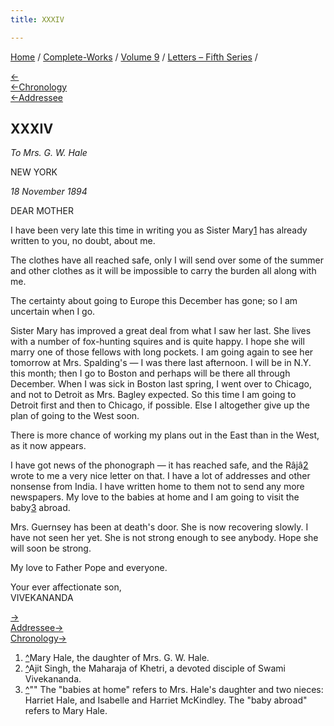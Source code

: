 ```yaml
---
title: XXXIV

---
```

<div>

[Home](../../../index.htm) / [Complete-Works](../../complete_works.htm)
/ [Volume 9](../volume_9_contents.htm) / [Letters – Fifth
Series](letters_fifth_series_contents.htm) /

[←](043_mother.htm)  
[←Chronology](../../volume_4/writings_prose/reply_to_the_calcutta_address.htm)  
[←Addressee](043_mother.htm)

## XXXIV

*To Mrs. G. W. Hale*

NEW YORK

*18 November 1894*

DEAR MOTHER

I have been very late this time in writing you as Sister Mary[1](#fn1)
has already written to you, no doubt, about me.

The clothes have all reached safe, only I will send over some of the
summer and other clothes as it will be impossible to carry the burden
all along with me.

The certainty about going to Europe this December has gone; so I am
uncertain when I go.

Sister Mary has improved a great deal from what I saw her last. She
lives with a number of fox-hunting squires and is quite happy. I hope
she will marry one of those fellows with long pockets. I am going again
to see her tomorrow at Mrs. Spalding's — I was there last afternoon. I
will be in N.Y. this month; then I go to Boston and perhaps will be
there all through December. When I was sick in Boston last spring, I
went over to Chicago, and not to Detroit as Mrs. Bagley expected. So
this time I am going to Detroit first and then to Chicago, if possible.
Else I altogether give up the plan of going to the West soon.

There is more chance of working my plans out in the East than in the
West, as it now appears.

I have got news of the phonograph — it has reached safe, and the
Râjâ[2](#fn2) wrote to me a very nice letter on that. I have a lot of
addresses and other nonsense from India. I have written home to them not
to send any more newspapers. My love to the babies at home and I am
going to visit the baby[3](#fn3) abroad.

Mrs. Guernsey has been at death's door. She is now recovering slowly. I
have not seen her yet. She is not strong enough to see anybody. Hope she
will soon be strong.

My love to Father Pope and everyone.

Your ever affectionate son,  
VIVEKANANDA

[→](045_mother.htm)  
[Addressee→](045_mother.htm)  
[Chronology→](../../volume_4/writings_prose/to_my_brave_boys.htm)

</div>

1.  [^](#fn1_1)Mary Hale, the daughter of Mrs. G. W. Hale.
2.  [^](#fn2_1)Ajit Singh, the Maharaja of Khetri, a devoted disciple of
    Swami Vivekananda.
3.  [^](#fn3_1)"" The "babies at home" refers to Mrs. Hale's daughter
    and two nieces: Harriet Hale, and Isabelle and Harriet McKindley.
    The "baby abroad" refers to Mary Hale.
